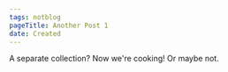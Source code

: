 ```yaml
---
tags: notblog
pageTitle: Another Post 1
date: Created
---
```


A separate collection? Now we're cooking! Or maybe not.
